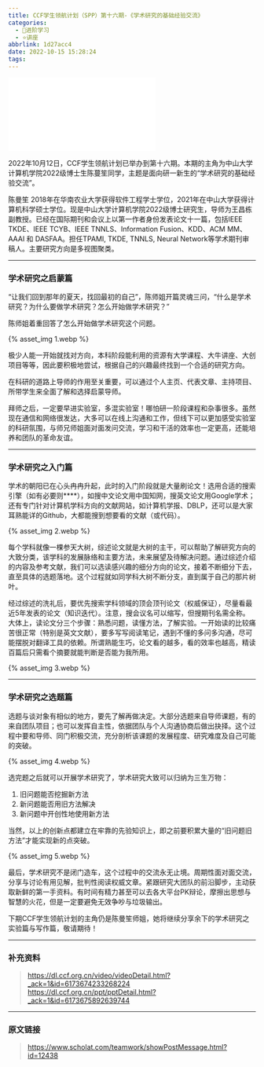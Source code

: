 ```yaml
---
title: CCF学生领航计划（SPP）第十六期-《学术研究的基础经验交流》
categories:
  - 🌙进阶学习
  - ⭐讲座
abbrlink: 1d27acc4
date: 2022-10-15 15:28:24
tags:
---
```


<iframe src="//player.bilibili.com/player.html?aid=774114428&bvid=BV1z14y1L7Ga&cid=860935752&page=1" scrolling="no" border="0" frameborder="no" framespacing="0" allowfullscreen="true"> </iframe>

<!--more-->

2022年10月12日，CCF学生领航计划已举办到第十六期。本期的主角为中山大学计算机学院2022级博士生陈蔓笙同学，主题是面向研一新生的“学术研究的基础经验交流”。

陈曼笙 2018年在华南农业大学获得软件工程学士学位，2021年在中山大学获得计算机科学硕士学位。现是中山大学计算机学院2022级博士研究生，导师为王昌栋副教授。已经在国际期刊和会议上以第一作者身份发表论文十一篇，包括IEEE TKDE、IEEE TCYB、IEEE TNNLS、Information Fusion、KDD、ACM MM、AAAI 和 DASFAA。担任TPAMI, TKDE, TNNLS, Neural Network等学术期刊审稿人。主要研究方向是多视图聚类。

***

### 学术研究之启蒙篇

“让我们回到那年的夏天，找回最初的自己”，陈师姐开篇灵魂三问，“什么是学术研究？为什么要做学术研究？怎么开始做学术研究？”

陈师姐着重回答了怎么开始做学术研究这个问题。

{% asset_img 1.webp %}

极少人能一开始就找对方向，本科阶段能利用的资源有大学课程、大牛讲座、大创项目等等，因此要积极地尝试，根据自己的兴趣最终找到一个合适的研究方向。

在科研的道路上导师的作用至关重要，可以通过个人主页、代表文章、主持项目、所带学生来全面了解和选择启蒙导师。

拜师之后，一定要早进实验室，多混实验室！哪怕研一阶段课程和杂事很多。虽然现在通信和网络很发达，大多可以在线上沟通和工作，但线下可以更加感受实验室的科研氛围，与师兄师姐面对面发问交流，学习和干活的效率也一定更高，还能培养和团队的革命友谊。

***

### 学术研究之入门篇

学术的朝阳已在心头冉冉升起，此时的入门阶段就是大量刷论文！选用合适的搜索引擎（如有必要则****），如搜中文论文用中国知网，搜英文论文用Google学术；还有专门针对计算机学科方向的文献网站，如计算机学报、DBLP，还可以是大家耳熟能详的Github，大都能搜到想要看的文献（或代码）。

{% asset_img 2.webp %}

每个学科就像一棵参天大树，综述论文就是大树的主干，可以帮助了解研究方向的大致分类，该学科的发展脉络和主要方法，未来展望及待解决问题。通过综述介绍的内容及参考文献，我们可以选读感兴趣的细分方向的论文，接着不断细分下去，直至具体的选题落地。这个过程就如同学科大树不断分支，直到属于自己的那片树叶。

经过综述的洗礼后，要优先搜索学科领域的顶会顶刊论文（权威保证），尽量看最近5年发表的论文（知识迭代）。注意，搜会议名可以缩写，但搜期刊名需全称。大体上，读论文分三个步骤：熟悉问题，读懂方法，了解实验。一开始读的比较痛苦很正常（特别是英文文献），要多写写阅读笔记，遇到不懂的多问多沟通，尽可能摆脱对翻译工具的依赖。所谓熟能生巧，论文看的越多，看的效率也越高，精读百篇后只需看个摘要就能判断是否能为我所用。

{% asset_img 3.webp %}

***

### 学术研究之选题篇

选题与谈对象有相似的地方，要先了解再做决定。大部分选题来自导师课题，有的来自团队项目；也可以发挥自主性，依据团队与个人沟通协商后做出抉择。这个过程中要和导师、同门积极交流，充分剖析该课题的发展程度、研究难度及自己可能的突破。

{% asset_img 4.webp %}

选完题之后就可以开展学术研究了，学术研究大致可以归纳为三生万物：
1. 旧问题能否挖掘新方法
2. 新问题能否用旧方法解决
3. 新问题中开创性地使用新方法

当然，以上的创新点都建立在牢靠的先验知识上，即之前要积累大量的“旧问题旧方法”才能实现新的点突破。

{% asset_img 5.webp %}

最后，学术研究不是闭门造车，这个过程中的交流永无止境。周期性面对面交流，分享与讨论有用见解，批判性阅读权威文章。紧跟研究大团队的前沿脚步，主动获取新鲜的第一手资料。有时间有精力甚至可以去各大平台PK辩论，摩擦出思想与智慧的火花，但是一定要避免无效争吵与垃圾输出。

下期CCF学生领航计划的主角仍是陈曼笙师姐，她将继续分享余下的学术研究之实验篇与写作篇，敬请期待！

***

### 补充资料

> <https://dl.ccf.org.cn/video/videoDetail.html?_ack=1&id=6173674233268224>
> <https://dl.ccf.org.cn/ppt/pptDetail.html?_ack=1&id=6173675892639744>

***

### 原文链接

> <https://www.scholat.com/teamwork/showPostMessage.html?id=12438>
